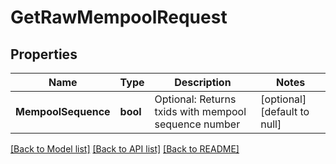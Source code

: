 # GetRawMempoolRequest

## Properties
Name | Type | Description | Notes
------------ | ------------- | ------------- | -------------
**MempoolSequence** | **bool** | Optional: Returns txids with mempool sequence number | [optional] [default to null]

[[Back to Model list]](../README.md#documentation-for-models) [[Back to API list]](../README.md#documentation-for-api-endpoints) [[Back to README]](../README.md)

